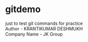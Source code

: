 # gitdemo

just to test git commands for practice
<br>
Author - KRANTIKUMAR DESHMUKH
<br>
Company Name - JK Group
